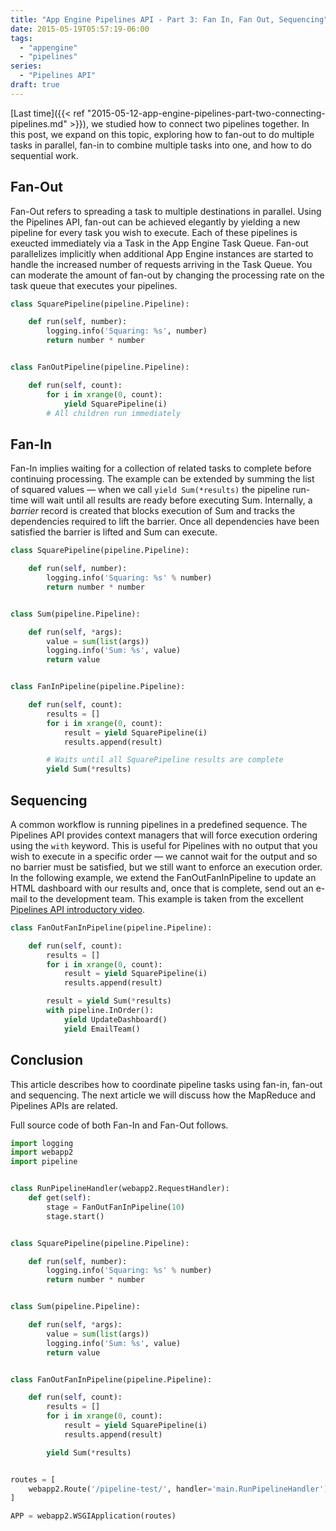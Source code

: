 ```yaml
---
title: "App Engine Pipelines API - Part 3: Fan In, Fan Out, Sequencing" 
date: 2015-05-19T05:57:19-06:00
tags: 
  - "appengine"
  - "pipelines"
series:
  - "Pipelines API"
draft: true
---
```


[Last time]({{< ref "2015-05-12-app-engine-pipelines-part-two-connecting-pipelines.md" >}}),
we studied how to connect two pipelines together. In this post, we expand on
this topic, exploring how to fan-out to do multiple tasks in parallel, fan-in
to combine multiple tasks into one, and how to do sequential work.

<!--more-->

## Fan-Out

Fan-Out refers to spreading a task to multiple destinations in parallel. Using
the Pipelines API, fan-out can be achieved elegantly by yielding a new pipeline
for every task you wish to execute. Each of these pipelines is exeucted
immediately via a Task in the App Engine Task Queue. Fan-out parallelizes
implicitly when additional App Engine instances are started to handle the
increased number of requests arriving in the Task Queue. You can moderate the
amount of fan-out by changing the processing rate on the task queue that
executes your pipelines.

```python
class SquarePipeline(pipeline.Pipeline):

    def run(self, number):
        logging.info('Squaring: %s', number)
        return number * number


class FanOutPipeline(pipeline.Pipeline):

    def run(self, count):
        for i in xrange(0, count):
            yield SquarePipeline(i)
        # All children run immediately
```

## Fan-In

Fan-In implies waiting for a collection of related tasks to complete before
continuing processing. The example can be extended by summing the list of
squared values — when we call `yield Sum(*results)` the pipeline run-time will
wait until all results are ready before executing Sum. Internally, a *barrier*
record is created that blocks execution of Sum and tracks the dependencies
required to lift the barrier. Once all dependencies have been satisfied the
barrier is lifted and Sum can execute.

```python
class SquarePipeline(pipeline.Pipeline):

    def run(self, number):
        logging.info('Squaring: %s' % number)
        return number * number


class Sum(pipeline.Pipeline):

    def run(self, *args):
        value = sum(list(args))
        logging.info('Sum: %s', value)
        return value


class FanInPipeline(pipeline.Pipeline):

    def run(self, count):
        results = []
        for i in xrange(0, count):
            result = yield SquarePipeline(i)
            results.append(result)

        # Waits until all SquarePipeline results are complete
        yield Sum(*results)
```

## Sequencing

A common workflow is running pipelines in a predefined sequence. The Pipelines
API provides context managers that will force execution ordering using the
`with` keyword. This is useful for Pipelines with no output that you wish to
execute in a specific order — we cannot wait for the output and so no barrier
must be satisfied, but we still want to enforce an execution order. In the
following example, we extend the FanOutFanInPipeline to update an HTML
dashboard with our results and, once that is complete, send out an e-mail to the
development team. This example is taken from the excellent [Pipelines API
introductory video](https://www.youtube.com/watch?v=Rsfy_TYA2ZY).

```python
class FanOutFanInPipeline(pipeline.Pipeline):

    def run(self, count):
        results = []
        for i in xrange(0, count):
            result = yield SquarePipeline(i)
            results.append(result)

        result = yield Sum(*results)
        with pipeline.InOrder():
            yield UpdateDashboard()
            yield EmailTeam()
```

## Conclusion

This article describes how to coordinate pipeline tasks using fan-in, fan-out
and sequencing. The next article we will discuss how the MapReduce and Pipelines
APIs are related.

Full source code of both Fan-In and Fan-Out follows.

```python
import logging
import webapp2
import pipeline


class RunPipelineHandler(webapp2.RequestHandler):
    def get(self):
        stage = FanOutFanInPipeline(10)
        stage.start()


class SquarePipeline(pipeline.Pipeline):

    def run(self, number):
        logging.info('Squaring: %s' % number)
        return number * number


class Sum(pipeline.Pipeline):

    def run(self, *args):
        value = sum(list(args))
        logging.info('Sum: %s', value)
        return value


class FanOutFanInPipeline(pipeline.Pipeline):

    def run(self, count):
        results = []
        for i in xrange(0, count):
            result = yield SquarePipeline(i)
            results.append(result)

        yield Sum(*results)


routes = [
    webapp2.Route('/pipeline-test/', handler='main.RunPipelineHandler')
]

APP = webapp2.WSGIApplication(routes)
```
